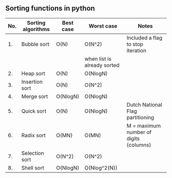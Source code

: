 ## Sorting functions in python

No.| Sorting algorithms | Best case | Worst case | Notes
---|--------------------|-----------|------------|--------------------------------------
1. | Bubble sort        |    O(N)   |   O(N^2)   | Included a flag to stop iteration 
   |                    |           |            | when list is already sorted
2. | Heap sort          |    O(N)   |  O(NlogN)  |
3. | Insertion sort     |    O(N)   |   O(N^2)   | 
4. | Merge sort         |  O(NlogN) |  O(NlogN)  |
5. | Quick sort         |    O(N)   |  O(NlogN)  | Dutch National Flag partitioning
6. | Radix sort         |   O(MN)   |    O(MN)   | M = maximum number of digits (columns)
7. | Selection sort     |  O(N^2)   |   O(N^2)   |
8. | Shell sort         |  O(NlogN) |O(Nlog^2(N))|
